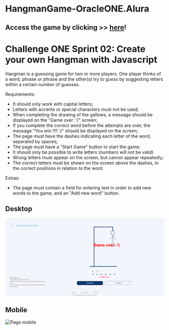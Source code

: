 # HangmanGame-OracleONE.Alura

## Access the game by clicking  >> <a href="https://dev-josealarcon.github.io/TextDecoder-OracleONE.Alura/" target="_blank">here</a>!

# Challenge ONE Sprint 02: Create your own Hangman with Javascript
Hangman is a guessing game for two or more players. One player thinks of a word, phrase or phrase and the other(s) try to guess by suggesting letters within a certain number of guesses.

Requirements:
- It should only work with capital letters;
- Letters with accents or special characters must not be used;
- When completing the drawing of the gallows, a message should be displayed on the "Game over :'(" screen;
- If you complete the correct word before the attempts are over, the message "You win !!!! :)" should be displayed on the screen;
- The page must have the dashes indicating each letter of the word, separated by spaces;
- The page must have a "Start Game" button to start the game;
- It should only be possible to write letters (numbers will not be valid)
- Wrong letters must appear on the screen, but cannot appear repeatedly;
- The correct letters must be shown on the screen above the dashes, in the correct positions in relation to the word.

Extras:
- The page must contain a field for entering text in order to add new words to the game, and an "Add new word" button.

 ## Desktop
 
<img src="/assets/desktop.png" alt="Page desktop">

 ## Mobile
 
<img src="/assets/mobile.jpg" alt="Page mobile">
